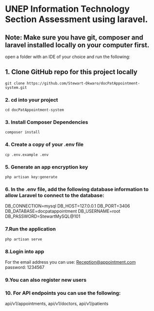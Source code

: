 # UNEP Information Technology Section Assessment using laravel.
## Note: Make sure you have git, composer and laravel installed locally on your computer first.
open a folder with an IDE of your choice and run the following:

## 1. Clone GitHub repo for this project locally
```
git clone https://github.com/Stewart-Okwaro/docPatAppointment-system.git
```

### 2. cd into your project
```
cd docPatAppointment-system
```

### 3. Install Composer Dependencies
```
composer install
```

### 4. Create a copy of your .env file
```
cp .env.example .env
```
### 5. Generate an app encryption key
```
php artisan key:generate
```
### 6. In the .env file, add the following database information to allow Laravel to connect to the database:
DB_CONNECTION=mysql
DB_HOST=127.0.0.1
DB_PORT=3406
DB_DATABASE=docpatappointment
DB_USERNAME=root
DB_PASSWORD=StewartMySQL@101
### 7.Run the application
```
php artisan serve
```
### 8.Login into app
For the email address you can use:
Reception@appointment.com  
password: 1234567
### 9.You can also register new users
### 10. For API endpoints you can use the following:
api/v1/appointments,
api/v1/doctors,
api/v1/patients



